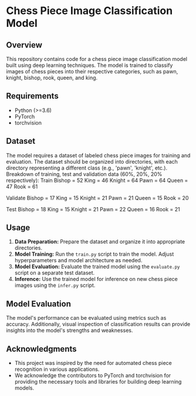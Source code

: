 # Chess Piece Image Classification Model

## Overview
This repository contains code for a chess piece image classification model built using deep learning techniques. The model is trained to classify images of chess pieces into their respective categories, such as pawn, knight, bishop, rook, queen, and king.

## Requirements
- Python (>=3.6)
- PyTorch
- torchvision

## Dataset
The model requires a dataset of labeled chess piece images for training and evaluation. The dataset should be organized into directories, with each directory representing a different class (e.g., 'pawn', 'knight', etc.).
Breakdown of training, test and validation data (60%, 20%, 20% respectively):
Train
Bishop = 52
King = 46
Knight = 64
Pawn = 64
Queen = 47
Rook = 61 

Validate
Bishop = 17
King = 15
Knight = 21
Pawn = 21
Queen = 15
Rook = 20 

Test
Bishop = 18
King = 15
Knight = 21
Pawn = 22
Queen = 16
Rook = 21 

## Usage
1. **Data Preparation:** Prepare the dataset and organize it into appropriate directories.
2. **Model Training:** Run the `train.py` script to train the model. Adjust hyperparameters and model architecture as needed.
3. **Model Evaluation:** Evaluate the trained model using the `evaluate.py` script on a separate test dataset.
4. **Inference:** Use the trained model for inference on new chess piece images using the `infer.py` script.


## Model Evaluation
The model's performance can be evaluated using metrics such as accuracy. Additionally, visual inspection of classification results can provide insights into the model's strengths and weaknesses.


## Acknowledgments
- This project was inspired by the need for automated chess piece recognition in various applications.
- We acknowledge the contributors to PyTorch and torchvision for providing the necessary tools and libraries for building deep learning models.
